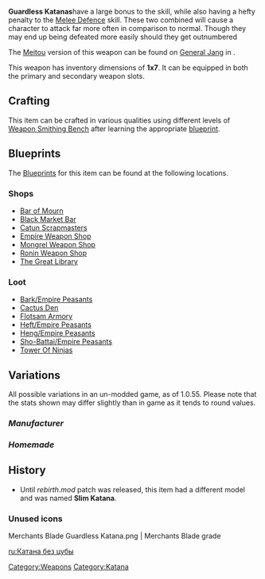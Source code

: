 **Guardless Katanas**have a large bonus to the [](Melee_Attack.md) skill, while also having a hefty
penalty to the [Melee Defence](Melee_Defence.md "wikilink") skill. These
two combined will cause a character to attack far more often in
comparison to normal. Though they may end up being defeated more easily
should they get outnumbered

The [Meitou](Meitou.md "wikilink") version of this weapon can be found on
[General Jang](General_Jang.md "wikilink") in [](Ashland_Dome_III.md).

This weapon has inventory dimensions of **1x7**. It can be equipped in
both the primary and secondary weapon slots.

## Crafting

This item can be crafted in various qualities using different levels of
[Weapon Smithing Bench](Weapon_Smithing_Bench.md "wikilink") after learning
the appropriate [blueprint](Blueprints.md "wikilink").

## Blueprints

The [Blueprints](Blueprints.md "wikilink") for this item can be found at
the following locations.

### Shops

- [Bar of Mourn](Bar_of_Mourn.md "wikilink")
- [Black Market Bar](Black_Market_Bar.md "wikilink")
- [Catun Scrapmasters](Catun_Scrapmasters.md "wikilink")
- [Empire Weapon Shop](Empire_Weapon_Shop.md "wikilink")
- [Mongrel Weapon Shop](Mongrel_Weapon_Shop.md "wikilink")
- [Ronin Weapon Shop](Ronin_Weapon_Shop.md "wikilink")
- [The Great Library](The_Great_Library.md "wikilink")

### Loot

- [Bark/Empire Peasants](02%20-%20Projects%20&%20Wikis/Kenshi/Kenshi%20Wiki/Kenshi%20Wiki%20Template/00%20-%20World%20Data/Bark/Empire_Peasants.md "wikilink")
- [Cactus Den](Cactus_Den.md "wikilink")
- [Flotsam Armory](Flotsam_Armory.md "wikilink")
- [Heft/Empire Peasants](Heft/Empire_Peasants "wikilink")
- [Heng/Empire Peasants](Heng/Empire_Peasants "wikilink")
- [Sho-Battai/Empire Peasants](Sho-Battai/Empire_Peasants "wikilink")
- [Tower Of Ninjas](Tower_Of_Ninjas.md "wikilink")

## Variations

All possible variations in an un-modded game, as of 1.0.55. Please note
that the stats shown may differ slightly than in game as it tends to
round values.

### *Manufacturer*

### *Homemade*

## History

- Until *rebirth.mod* patch was released, this item had a different
  model and was named **Slim Katana**.

### Unused icons

Merchants Blade Guardless Katana.png \| Merchants Blade grade

[ru:Катана без цубы](ru:Катана_без_цубы "wikilink")

[Category:Weapons](Category:Weapons "wikilink")
[Category:Katana](Category:Katana "wikilink")